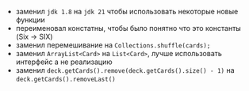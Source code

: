 * заменил `jdk 1.8` на `jdk 21` чтобы использовать некоторые новые функции
* переименовал констатны, чтобы было понятно что это константы (Six -> SIX)
* заменил перемешивание на `Collections.shuffle(cards);`
* заменил `ArrayList<Card>` на `List<Card>`, лучше использовать интерфейс а не реализацию
* заменил `deck.getCards().remove(deck.getCards().size() - 1)` на `deck.getCards().removeLast()`